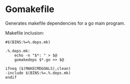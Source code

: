 # Gomakefile

Generates makefile dependencies for a go main program.

Makefile inclusion:

```
#$(BINS:%=%.deps.mk)

.%.deps.mk:
	echo -n "$*: " > $@
	gomakedeps $*.go >> $@

ifneq ($(MAKECMDGOALS),clean)
-include $(BINS:%=.%.deps.mk)
endif
```
